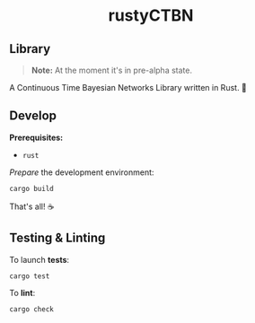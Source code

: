 <div align="center">

# rustyCTBN

</div>

## Library

> **Note:** At the moment it's in pre-alpha state.

A Continuous Time Bayesian Networks Library written in Rust. 🦀

## Develop

**Prerequisites:**

+ `rust`

_Prepare_ the development environment:

```sh
cargo build
```

That's all! ☕️

## Testing & Linting

To launch **tests**:

```sh
cargo test
```

To **lint**:

```sh
cargo check
```
